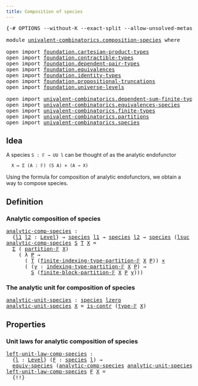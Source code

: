 ```yaml
---
title: Composition of species
---
```


<pre class="Agda"><a id="48" class="Symbol">{-#</a> <a id="52" class="Keyword">OPTIONS</a> <a id="60" class="Pragma">--without-K</a> <a id="72" class="Pragma">--exact-split</a> <a id="86" class="Pragma">--allow-unsolved-metas</a> <a id="109" class="Symbol">#-}</a>

<a id="114" class="Keyword">module</a> <a id="121" href="univalent-combinatorics.composition-species.html" class="Module">univalent-combinatorics.composition-species</a> <a id="165" class="Keyword">where</a>

<a id="172" class="Keyword">open</a> <a id="177" class="Keyword">import</a> <a id="184" href="foundation.cartesian-product-types.html" class="Module">foundation.cartesian-product-types</a>
<a id="219" class="Keyword">open</a> <a id="224" class="Keyword">import</a> <a id="231" href="foundation.contractible-types.html" class="Module">foundation.contractible-types</a>
<a id="261" class="Keyword">open</a> <a id="266" class="Keyword">import</a> <a id="273" href="foundation.dependent-pair-types.html" class="Module">foundation.dependent-pair-types</a>
<a id="305" class="Keyword">open</a> <a id="310" class="Keyword">import</a> <a id="317" href="foundation.equivalences.html" class="Module">foundation.equivalences</a>
<a id="341" class="Keyword">open</a> <a id="346" class="Keyword">import</a> <a id="353" href="foundation.identity-types.html" class="Module">foundation.identity-types</a>
<a id="379" class="Keyword">open</a> <a id="384" class="Keyword">import</a> <a id="391" href="foundation.propositional-truncations.html" class="Module">foundation.propositional-truncations</a>
<a id="428" class="Keyword">open</a> <a id="433" class="Keyword">import</a> <a id="440" href="foundation.universe-levels.html" class="Module">foundation.universe-levels</a>

<a id="468" class="Keyword">open</a> <a id="473" class="Keyword">import</a> <a id="480" href="univalent-combinatorics.dependent-sum-finite-types.html" class="Module">univalent-combinatorics.dependent-sum-finite-types</a>
<a id="531" class="Keyword">open</a> <a id="536" class="Keyword">import</a> <a id="543" href="univalent-combinatorics.equivalences-species.html" class="Module">univalent-combinatorics.equivalences-species</a>
<a id="588" class="Keyword">open</a> <a id="593" class="Keyword">import</a> <a id="600" href="univalent-combinatorics.finite-types.html" class="Module">univalent-combinatorics.finite-types</a>
<a id="637" class="Keyword">open</a> <a id="642" class="Keyword">import</a> <a id="649" href="univalent-combinatorics.partitions.html" class="Module">univalent-combinatorics.partitions</a>
<a id="684" class="Keyword">open</a> <a id="689" class="Keyword">import</a> <a id="696" href="univalent-combinatorics.species.html" class="Module">univalent-combinatorics.species</a>
</pre>
## Idea

A species `S : 𝔽 → UU l` can be thought of as the analytic endofunctor

```md
  X ↦ Σ (A : 𝔽) (S A) × (A → X)
```

Using the formula for composition of analytic endofunctors, we obtain a way to compose species.

## Definition

### Analytic composition of species

<pre class="Agda"><a id="analytic-comp-species"></a><a id="1014" href="univalent-combinatorics.composition-species.html#1014" class="Function">analytic-comp-species</a> <a id="1036" class="Symbol">:</a>
  <a id="1040" class="Symbol">{</a><a id="1041" href="univalent-combinatorics.composition-species.html#1041" class="Bound">l1</a> <a id="1044" href="univalent-combinatorics.composition-species.html#1044" class="Bound">l2</a> <a id="1047" class="Symbol">:</a> <a id="1049" href="Agda.Primitive.html#597" class="Postulate">Level</a><a id="1054" class="Symbol">}</a> <a id="1056" class="Symbol">→</a> <a id="1058" href="univalent-combinatorics.species.html#429" class="Function">species</a> <a id="1066" href="univalent-combinatorics.composition-species.html#1041" class="Bound">l1</a> <a id="1069" class="Symbol">→</a> <a id="1071" href="univalent-combinatorics.species.html#429" class="Function">species</a> <a id="1079" href="univalent-combinatorics.composition-species.html#1044" class="Bound">l2</a> <a id="1082" class="Symbol">→</a> <a id="1084" href="univalent-combinatorics.species.html#429" class="Function">species</a> <a id="1092" class="Symbol">(</a><a id="1093" href="Agda.Primitive.html#780" class="Primitive">lsuc</a> <a id="1098" href="Agda.Primitive.html#764" class="Primitive">lzero</a> <a id="1104" href="Agda.Primitive.html#810" class="Primitive Operator">⊔</a> <a id="1106" href="univalent-combinatorics.composition-species.html#1041" class="Bound">l1</a> <a id="1109" href="Agda.Primitive.html#810" class="Primitive Operator">⊔</a> <a id="1111" href="univalent-combinatorics.composition-species.html#1044" class="Bound">l2</a><a id="1113" class="Symbol">)</a>
<a id="1115" href="univalent-combinatorics.composition-species.html#1014" class="Function">analytic-comp-species</a> <a id="1137" href="univalent-combinatorics.composition-species.html#1137" class="Bound">S</a> <a id="1139" href="univalent-combinatorics.composition-species.html#1139" class="Bound">T</a> <a id="1141" href="univalent-combinatorics.composition-species.html#1141" class="Bound">X</a> <a id="1143" class="Symbol">=</a>
  <a id="1147" href="foundation-core.dependent-pair-types.html#515" class="Record">Σ</a> <a id="1149" class="Symbol">(</a> <a id="1151" href="univalent-combinatorics.partitions.html#1956" class="Function">partition-𝔽</a> <a id="1163" href="univalent-combinatorics.composition-species.html#1141" class="Bound">X</a><a id="1164" class="Symbol">)</a>
    <a id="1170" class="Symbol">(</a> <a id="1172" class="Symbol">λ</a> <a id="1174" href="univalent-combinatorics.composition-species.html#1174" class="Bound">P</a> <a id="1176" class="Symbol">→</a>
      <a id="1184" class="Symbol">(</a> <a id="1186" href="univalent-combinatorics.composition-species.html#1139" class="Bound">T</a> <a id="1188" class="Symbol">(</a><a id="1189" href="univalent-combinatorics.partitions.html#2216" class="Function">finite-indexing-type-partition-𝔽</a> <a id="1222" href="univalent-combinatorics.composition-species.html#1141" class="Bound">X</a> <a id="1224" href="univalent-combinatorics.composition-species.html#1174" class="Bound">P</a><a id="1225" class="Symbol">))</a> <a id="1228" href="foundation-core.cartesian-product-types.html#590" class="Function Operator">×</a>
      <a id="1236" class="Symbol">(</a> <a id="1238" class="Symbol">(</a><a id="1239" href="univalent-combinatorics.composition-species.html#1239" class="Bound">y</a> <a id="1241" class="Symbol">:</a> <a id="1243" href="univalent-combinatorics.partitions.html#2299" class="Function">indexing-type-partition-𝔽</a> <a id="1269" href="univalent-combinatorics.composition-species.html#1141" class="Bound">X</a> <a id="1271" href="univalent-combinatorics.composition-species.html#1174" class="Bound">P</a><a id="1272" class="Symbol">)</a> <a id="1274" class="Symbol">→</a>
        <a id="1284" href="univalent-combinatorics.composition-species.html#1137" class="Bound">S</a> <a id="1286" class="Symbol">(</a><a id="1287" href="univalent-combinatorics.partitions.html#2750" class="Function">finite-block-partition-𝔽</a> <a id="1312" href="univalent-combinatorics.composition-species.html#1141" class="Bound">X</a> <a id="1314" href="univalent-combinatorics.composition-species.html#1174" class="Bound">P</a> <a id="1316" href="univalent-combinatorics.composition-species.html#1239" class="Bound">y</a><a id="1317" class="Symbol">)))</a>
</pre>
### The analytic unit for composition of species

<pre class="Agda"><a id="analytic-unit-species"></a><a id="1384" href="univalent-combinatorics.composition-species.html#1384" class="Function">analytic-unit-species</a> <a id="1406" class="Symbol">:</a> <a id="1408" href="univalent-combinatorics.species.html#429" class="Function">species</a> <a id="1416" href="Agda.Primitive.html#764" class="Primitive">lzero</a>
<a id="1422" href="univalent-combinatorics.composition-species.html#1384" class="Function">analytic-unit-species</a> <a id="1444" href="univalent-combinatorics.composition-species.html#1444" class="Bound">X</a> <a id="1446" class="Symbol">=</a> <a id="1448" href="foundation-core.contractible-types.html#1006" class="Function">is-contr</a> <a id="1457" class="Symbol">(</a><a id="1458" href="univalent-combinatorics.finite-types.html#4952" class="Function">type-𝔽</a> <a id="1465" href="univalent-combinatorics.composition-species.html#1444" class="Bound">X</a><a id="1466" class="Symbol">)</a>
</pre>
## Properties

### Unit laws for analytic composition of species

<pre class="Agda"><a id="left-unit-law-comp-species"></a><a id="1547" href="univalent-combinatorics.composition-species.html#1547" class="Function">left-unit-law-comp-species</a> <a id="1574" class="Symbol">:</a>
  <a id="1578" class="Symbol">{</a><a id="1579" href="univalent-combinatorics.composition-species.html#1579" class="Bound">l</a> <a id="1581" class="Symbol">:</a> <a id="1583" href="Agda.Primitive.html#597" class="Postulate">Level</a><a id="1588" class="Symbol">}</a> <a id="1590" class="Symbol">(</a><a id="1591" href="univalent-combinatorics.composition-species.html#1591" class="Bound">F</a> <a id="1593" class="Symbol">:</a> <a id="1595" href="univalent-combinatorics.species.html#429" class="Function">species</a> <a id="1603" href="univalent-combinatorics.composition-species.html#1579" class="Bound">l</a><a id="1604" class="Symbol">)</a> <a id="1606" class="Symbol">→</a>
  <a id="1610" href="univalent-combinatorics.equivalences-species.html#677" class="Function">equiv-species</a> <a id="1624" class="Symbol">(</a><a id="1625" href="univalent-combinatorics.composition-species.html#1014" class="Function">analytic-comp-species</a> <a id="1647" href="univalent-combinatorics.composition-species.html#1384" class="Function">analytic-unit-species</a> <a id="1669" href="univalent-combinatorics.composition-species.html#1591" class="Bound">F</a><a id="1670" class="Symbol">)</a> <a id="1672" href="univalent-combinatorics.composition-species.html#1591" class="Bound">F</a>
<a id="1674" href="univalent-combinatorics.composition-species.html#1547" class="Function">left-unit-law-comp-species</a> <a id="1701" href="univalent-combinatorics.composition-species.html#1701" class="Bound">F</a> <a id="1703" href="univalent-combinatorics.composition-species.html#1703" class="Bound">X</a> <a id="1705" class="Symbol">=</a>
  <a id="1709" class="Hole">{!!}</a>
</pre>